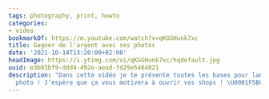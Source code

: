 ```yaml
---
tags: photography, print, howto
categories:
- video
bookmarkOf: https://m.youtube.com/watch?v=qKGGHunk7xc
title: Gagner de l'argent avec ses photos
date: '2021-10-14T13:20:00+02:00'
headImage: https://i.ytimg.com/vi/qKGGHunk7xc/hqdefault.jpg
uuid: e3b03bf9-ddd4-492e-aead-fd29e5464021
description: "Dans cette vidéo je te présente toutes les bases pour lancer sa boutique
  photo ! J’espère que ça vous motivera à ouvrir vos shops ! \U0001F5BC MA BOUTIQUE__________..."
---
```


